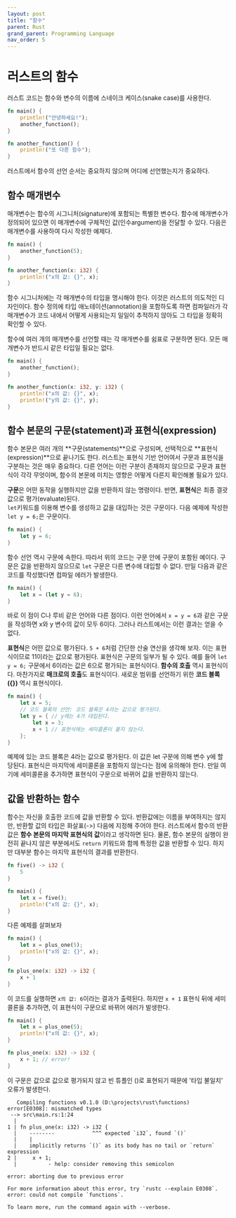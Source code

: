 ```yaml
---
layout: post
title: "함수"
parent: Rust
grand_parent: Programming Language
nav_order: 5
---
```

# 러스트의 함수
러스트 코드는 함수와 변수의 이름에 스네이크 케이스(snake case)를 사용한다.
```rust
fn main() {
    println!("안녕하세요!");
    another_function();
}

fn another_function() {
    println!("또 다른 함수");
}
```
러스트에서 함수의 선언 순서는 중요하지 않으며 어디에 선언했는지가 중요하다.  
  
## 함수 매개변수
매개변수는 함수의 시그니처(signature)에 포함되는 특별한 변수다. 함수에 매개변수가 정의되어 있으면 이 매개변수에 구체적인 값(인수argument)을 전달할 수 있다. 다음은 매개변수를 사용하여 다시 작성한 예제다.
```rust
fn main() {
    another_function(5);
}

fn another_function(x: i32) {
    println!("x의 값: {}", x);
}
```
함수 시그니처에는 각 매개변수의 타입을 명시해야 한다. 이것은 러스트의 의도적인 디자인이다. 함수 정의에 타입 애노테이션(annotation)을 포함하도록 하면 컴파일러가 각 매개변수가 코드 내에서 어떻게 사용되는지 일일이 추적하지 않아도 그 타입을 정확히 확인할 수 있다.  
  
함수에 여러 개의 매개변수를 선언할 때는 각 매개변수를 쉼표로 구분하면 된다. 모든 매개변수가 반드시 같은 타입일 필요는 없다.
```rust
fn main() {
    another_function();
}

fn another_function(x: i32, y: i32) {
    println!("x의 값: {}", x);
    println!("y의 값: {}", y);
}
```

## 함수 본문의 구문(statement)과 표현식(expression)
함수 본문은 여러 개의 **구문(statements)**으로 구성되며, 선택적으로 **표현식(expression)**으로 끝나기도 한다. 러스트는 표현식 기반 언어여서 구문과 표현식을 구분하는 것은 매우 중요하다. 다른 언어는 이런 구분이 존재하지 않으므로 구문과 표현식이 각각 무엇이며, 함수의 본문에 미치는 영향은 어떻게 다른지 확인해볼 필요가 있다. 
  
**구문**은 어떤 동작을 실행하지만 값을 반환하지 않는 명령이다. 반면, **표현식**은 최종 결괏값으로 평가(evaluate)된다.  
`let`키워드를 이용해 변수를 생성하고 값을 대입하는 것은 구문이다. 다음 예제에 작성한 `let y = 6;`은 구문이다.  
```rust
fn main() {
    let y = 6;
}
```
함수 선언 역시 구문에 속한다. 따라서 위의 코드는 구문 안에 구문이 포함된 예이다. 구문은 값을 반환하지 않으므로 `let` 구문은 다른 변수에 대입할 수 없다. 만일 다음과 같은 코드를 작성했다면 컴파일 에러가 발생한다.
```rust
fn main() {
    let x = (let y = 6);
}
```
바로 이 점이 C나 루비 같은 언어와 다른 점이다. 이런 언어에서 `x = y = 6`과 같은 구문을 작성하면 x와 y 변수의 값이 모두 6이다. 그러나 러스트에서는 이런 결과는 얻을 수 없다.  
  
**표현식**은 어떤 값으로 평가된다. `5 + 6`처럼 간단한 산술 연산을 생각해 보자. 이는 표현식이므로 11이라는 값으로 평가된다. 표현식은 구문의 일부가 될 수 있다. 예를 들어 `let y = 6;` 구문에서 6이라는 값은 6으로 평가되는 표현식이다. **함수의 호출** 역시 표현식이다. 마찬가지로 **매크로의 호출**도 표현식이다. 새로운 범위를 선언하기 위한 **코드 블록({})** 역시 표현식이다.
```rust
fn main() {
    let x = 5;
    // 코드 블록의 선언: 코드 블록은 4라는 값으로 평가된다.
    let y = { // y에는 4가 대입된다.
        let x = 3;
        x + 1 // 표현식에는 세미콜론이 붙지 않는다.
    };
}
```
예제에 있는 코드 블록은 4라는 값으로 평가된다. 이 값은 let 구문에 의해 변수 y에 할당된다. 표현식은 마지막에 세미콜론을 포함하지 않는다는 점에 유의해야 한다. 만일 여기에 세미콜론을 추가하면 표현식이 구문으로 바뀌어 값을 반환하지 않는다.  
  
## 값을 반환하는 함수
함수는 자신을 호출한 코드에 값을 반환할 수 있다. 반환값에는 이름을 부여하지는 않지만, 반환할 값의 타입은 화살표(->) 다음에 지정해 주어야 한다. 러스트에서 함수의 반환값은 **함수 본문의 마지막 표현식의 값**이라고 생각하면 된다. 물론, 함수 본문의 실행이 완전히 끝나지 않은 부분에서도 `return` 키워드와 함께 특정한 값을 반환할 수 있다. 하지만 대부분 함수는 마지막 표현식의 결과를 반환한다.  
```rust
fn five() -> i32 {
    5
}

fn main() {
    let x = five();
    println!("x의 값: {}", x);
}
```
  
다른 예제를 살펴보자
```rust
fn main() {
    let x = plus_one(5);
    println!("x의 값: {}", x);
}

fn plus_one(x: i32) -> i32 {
    x + 1
}
```
이 코드를 실행하면 `x의 값: 6`이라는 결과가 출력된다. 하지만 `x + 1` 표현식 뒤에 세미콜론을 추가하면, 이 표현식이 구문으로 바뀌어 에러가 발생한다.
```rust
fn main() {
    let x = plus_one(5);
    println!("x의 값: {}", x);
}

fn plus_one(x: i32) -> i32 {
    x + 1; // error!
}
```
이 구문은 값으로 값으로 평가되지 않고 빈 튜플인 ()로 표현되기 때문에 '타입 불일치' 오류가 발생한다.  
```
   Compiling functions v0.1.0 (D:\projects\rust\functions)
error[E0308]: mismatched types
 --> src\main.rs:1:24
  |
1 | fn plus_one(x: i32) -> i32 {
  |    --------            ^^^ expected `i32`, found `()`
  |    |
  |    implicitly returns `()` as its body has no tail or `return` expression
2 |     x + 1;
  |          - help: consider removing this semicolon

error: aborting due to previous error

For more information about this error, try `rustc --explain E0308`.
error: could not compile `functions`.

To learn more, run the command again with --verbose.
```
  